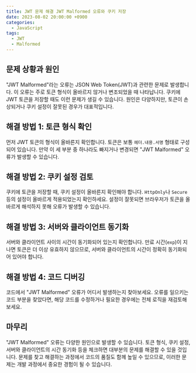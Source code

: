 ```yaml
---
title: JWT 문제 해결 JWT Malformed 오류와 쿠키 저장
date: 2023-08-02 20:00:00 +0900
categories:
  - JavaScript
tags:
  - JWT
  - Malformed
---
```


## 문제 상황과 원인

"JWT Malformed"라는 오류는 JSON Web Token(JWT)과 관련한 문제로 발생합니다. 이 오류는 주로 토큰 형식이 올바르지 않거나 변조되었을 때 나타납니다. 쿠키에 JWT 토큰을 저장할 때도 이런 문제가 생길 수 있습니다. 원인은 다양하지만, 토큰이 손상되거나 쿠키 설정이 잘못된 경우가 대표적입니다.

## 해결 방법 1: 토큰 형식 확인

먼저 JWT 토큰의 형식이 올바른지 확인합니다. 토큰은 보통 `헤더.내용.서명` 형태로 구성되어 있습니다. 만약 이 세 부분 중 하나라도 빠지거나 변경되면 "JWT Malformed" 오류가 발생할 수 있습니다.

## 해결 방법 2: 쿠키 설정 검토

쿠키에 토큰을 저장할 때, 쿠키 설정이 올바른지 확인해야 합니다. `HttpOnly`나 `Secure` 등의 설정이 올바르게 적용되었는지 확인하세요. 설정이 잘못되면 브라우저가 토큰을 올바르게 해석하지 못해 오류가 발생할 수 있습니다.

## 해결 방법 3: 서버와 클라이언트 동기화

서버와 클라이언트 사이의 시간이 동기화되어 있는지 확인합니다. 만료 시간(`exp`)이 지나면 토큰은 더 이상 유효하지 않으므로, 서버와 클라이언트의 시간이 정확히 동기화되어 있어야 합니다.

## 해결 방법 4: 코드 디버깅

코드에서 "JWT Malformed" 오류가 어디서 발생하는지 찾아보세요. 오류를 일으키는 코드 부분을 찾았다면, 해당 코드를 수정하거나 필요한 경우에는 전체 로직을 재검토해 보세요.

## 마무리

"JWT Malformed" 오류는 다양한 원인으로 발생할 수 있습니다. 토큰 형식, 쿠키 설정, 서버와 클라이언트의 시간 동기화 등을 체크하면 대부분의 문제를 해결할 수 있을 것입니다. 문제를 찾고 해결하는 과정에서 코드의 품질도 함께 높일 수 있으므로, 이러한 문제는 개발 과정에서 중요한 경험이 될 수 있습니다.